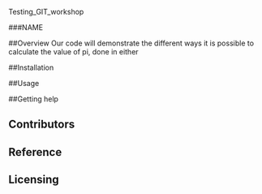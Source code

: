 Testing_GIT_workshop


###NAME

##Overview
Our code will demonstrate the different ways it is possible to calculate the value of pi, done in either 

##Installation

##Usage


##Getting help


## Contributors

## Reference

## Licensing

